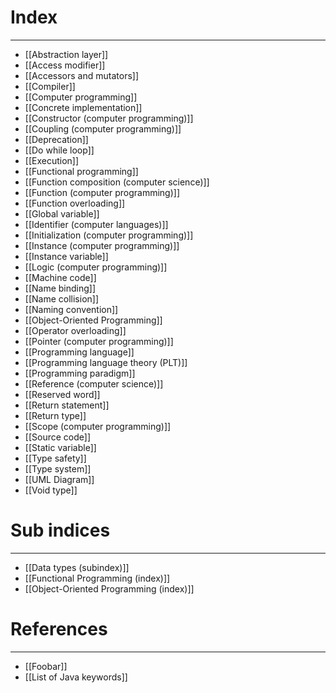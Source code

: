 # Index
---
- [[Abstraction layer]]
- [[Access modifier]]
- [[Accessors and mutators]]
- [[Compiler]]
- [[Computer programming]]
- [[Concrete implementation]]
- [[Constructor (computer programming)]]
- [[Coupling (computer programming)]]
- [[Deprecation]]
- [[Do while loop]]
- [[Execution]]
- [[Functional programming]]
- [[Function composition (computer science)]]
- [[Function (computer programming)]]
- [[Function overloading]]
- [[Global variable]]
- [[Identifier (computer languages)]]
- [[Initialization (computer programming)]]
- [[Instance (computer programming)]]
- [[Instance variable]]
- [[Logic (computer programming)]]
- [[Machine code]]
- [[Name binding]]
- [[Name collision]]
- [[Naming convention]]
- [[Object-Oriented Programming]]
- [[Operator overloading]]
- [[Pointer (computer programming)]]
- [[Programming language]]
- [[Programming language theory (PLT)]]
- [[Programming paradigm]]
- [[Reference (computer science)]]
- [[Reserved word]]
- [[Return statement]]
- [[Return type]]
- [[Scope (computer programming)]]
- [[Source code]]
- [[Static variable]]
- [[Type safety]]
- [[Type system]]
- [[UML Diagram]]
- [[Void type]]

# Sub indices
---
- [[Data types (subindex)]]
- [[Functional Programming (index)]]
- [[Object-Oriented Programming (index)]]

# References
---
- [[Foobar]]
- [[List of Java keywords]]